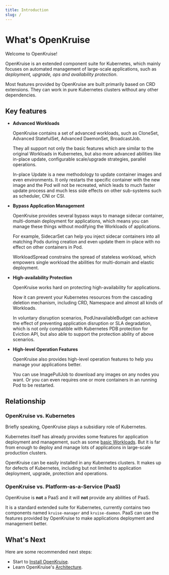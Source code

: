 ```yaml
---
title: Introduction
slug: /
---
```

# What's OpenKruise  
Welcome to OpenKruise!

OpenKruise is an extended component suite for Kubernetes, which mainly focuses on automated management of large-scale applications, such as *deployment, upgrade, ops and availability protection*.

Most features provided by OpenKruise are built primarily based on CRD extensions. They can work in pure Kubernetes clusters without any other dependencies.

## Key features

- **Advanced Workloads**

    OpenKruise contains a set of advanced workloads, such as CloneSet, Advanced StatefulSet, Advanced DaemonSet, BroadcastJob.

    They all support not only the basic features which are similar to the original Workloads in Kubernetes, but also more advanced abilities like in-place update, configurable scale/upgrade strategies, parallel operations.

    In-place Update is a new methodology to update container images and even environments.
    It only restarts the specific container with the new image and the Pod will not be recreated, which leads to much faster update process and much less side effects on other sub-systems such as scheduler, CNI or CSI.

- **Bypass Application Management**

    OpenKruise provides several bypass ways to manage sidecar container, multi-domain deployment for applications, which means you can manage these things without modifying the Workloads of applications.

    For example, SidecarSet can help you inject sidecar containers into all matching Pods during creation and even update them in-place with no effect on other containers in Pod.

    WorkloadSpread constrains the spread of stateless workload, which empowers single workload the abilities for multi-domain and elastic deployment.

- **High-availability Protection**

    OpenKruise works hard on protecting high-availability for applications.

    Now it can prevent your Kubernetes resources from the cascading deletion mechanism, including CRD, Namespace and almost all kinds of Workloads.

    In voluntary disruption scenarios, PodUnavailableBudget can achieve the effect of preventing application disruption or SLA degradation, which is not only compatible with Kubernetes PDB protection for Eviction API, but also able to support the protection ability of above scenarios.

- **High-level Operation Features**

    OpenKruise also provides high-level operation features to help you manage your applications better.

    You can use ImagePullJob to download any images on any nodes you want. Or you can even requires one or more containers in an running Pod to be restarted.

## Relationship

### OpenKruise vs. Kubernetes

Briefly speaking, OpenKruise plays a subsidiary role of Kubernetes.

Kubernetes itself has already provides some features for application deployment and management, such as some [basic Workloads](https://kubernetes.io/docs/concepts/workloads/).
But it is far from enough to deploy and manage lots of applications in large-scale production clusters.

OpenKruise can be easily installed in any Kubernetes clusters.
It makes up for defects of Kubernetes, including but not limited to application deployment, upgrade, protection and operations.

### OpenKruise vs. Platform-as-a-Service (PaaS)

OpenKruise is **not** a PaaS and it will **not** provide any abilities of PaaS.

It is a standard extended suite for Kubernetes, currently contains two components named `kruise-manager` and `kruise-daemon`.
PaaS can use the features provided by OpenKruise to make applications deployment and management better.

## What's Next

Here are some recommended next steps:

- Start to [Install OpenKruise](https://openkruise.io/docs/installation).
- Learn OpenKruise's [Architecture](https://openkruise.io/docs/core-concepts/architecture).
